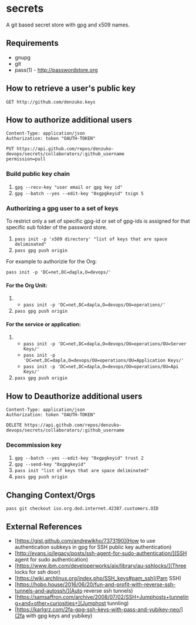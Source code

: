 # secrets

A git based secret store with gpg and x509 names.

## Requirements
   - gnupg
   - git
   - pass(1) - http://passwordstore.org

## How to retrieve a user's public key
```
GET http://github.com/denzuko.keys
```

## How to authorize additional users
```
Content-Type: application/json
Authorization: token "OAUTH-TOKEN"

PUT https://api.github.com/repos/denzuko-devops/secrets/collaborators/:github_username
permission=pull
```

### Build public key chain

1. `gpg --recv-key "user email or gpg key id"`
2. `gpg --batch --yes --edit-key "0xgpgkeyid" tsign 5`

### Authorizing a gpg user to a set of keys

To restrict only a set of specific gpg-id or set of gpg-ids is assigned for that specific sub folder of the password store.

1. `pass init -p 'x509 directory' "list of keys that are space deliminated"`
2. `pass gpg push origin`

For example to authorizie for the Org:

`pass init -p 'DC=net,DC=dapla,O=devops/'`

#### For the Org Unit:

1. * `pass init -p 'DC=net,DC=dapla,O=devops/OU=operations/'`
2. `pass gpg push origin`


#### For the service or application:

1. * `pass init -p 'DC=net,DC=dapla,O=devops/OU=operations/OU=Server Keys/'`
   * `pass init -p 'DC=net,DC=dapla,O=devops/OU=operations/OU=Application Keys/'`
   * `pass init -p 'DC=net,DC=dapla,O=devops/OU=operations/OU=Api Keys/'`
2. `pass gpg push origin`

## How to Deauthorize additional users

```
Content-Type: application/json
Authorization: token "OAUTH-TOKEN"

DELETE https://api.github.com/repos/denzuko-devops/secrets/collaborators/:github_username
```

### Decommission key
1. `gpg --batch --yes --edit-key "0xgpgkeyid" trust 2`
2. `gpg --send-key "0xgpgkeyid"`
3. `pass init "list of keys that are space deliminated"`
4. `pass gpg push origin`

## Changing Context/Orgs
`pass git checkout iso.org.dod.internet.42387.customers.OID`

## External References

* [https://gist.github.com/andrewlkho/7373190](How to use authentication subkeys in gpg for SSH public key authentication)
* [http://evans.io/legacy/posts/ssh-agent-for-sudo-authentication/](SSH agent for sudo authentication)
* [https://www.ibm.com/developerworks/aix/library/au-sshlocks/](Three locks for ssh door)
* [https://wiki.archlinux.org/index.php/SSH_keys#pam_ssh](Pam SSH)
* [https://hobo.house/2016/06/20/fun-and-profit-with-reverse-ssh-tunnels-and-autossh/](Auto reverse ssh tunnels)
* [https://samsaffron.com/archive/2008/07/02/SSH+Jumphosts+tunneling+and+other+curiosities+](Jumphost tunnling)
* [https://karlgrz.com/2fa-gpg-ssh-keys-with-pass-and-yubikey-neo/](2fa with gpg keys and yubikey)
